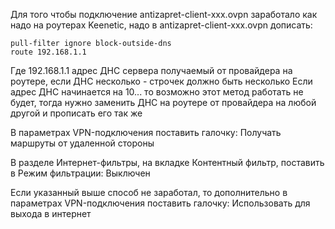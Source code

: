 Для того чтобы подключение antizapret-client-xxx.ovpn заработало как надо на роутерах Keenetic, надо в antizapret-client-xxx.ovpn дописать:

```
pull-filter ignore block-outside-dns
route 192.168.1.1
```

Где 192.168.1.1 адрес ДНС сервера получаемый от провайдера на роутере, если ДНС несколько - строчек должно быть несколько 
Если адрес ДНС начинается на 10... то возможно этот метод работать не будет, тогда нужно заменить ДНС на роутере от провайдера на любой другой и прописать его так же

В параметрах VPN-подключения поставить галочку: Получать маршруты от удаленной стороны

В разделе Интернет-фильтры, на вкладке Контентный фильтр, поставить в Режим фильтрации: Выключен

Если указанный выше способ не заработал, то дополнительно в параметрах VPN-подключения поставить галочку: Использовать для выхода в интернет
